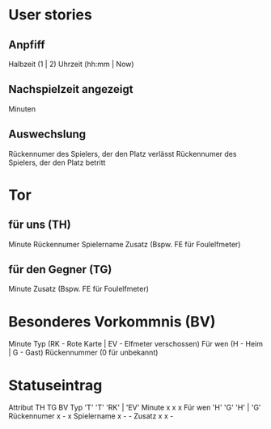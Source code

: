 # User stories
## Anpfiff
Halbzeit (1 | 2)
Uhrzeit (hh:mm | Now)

## Nachspielzeit angezeigt
Minuten

## Auswechslung
Rückennumer des Spielers, der den Platz verlässt
Rückennumer des Spielers, der den Platz betritt


# Tor
## für uns (TH)
Minute
Rückennumer
Spielername
Zusatz (Bspw. FE für Foulelfmeter)

## für den Gegner (TG)
Minute
Zusatz (Bspw. FE für Foulelfmeter)

# Besonderes Vorkommnis (BV)
Minute
Typ (RK - Rote Karte | EV - Elfmeter verschossen)
Für wen (H - Heim | G - Gast)
Rückennummer (0 für unbekannt)

# Statuseintrag
Attribut        TH      TG      BV
Typ             'T'     'T'     'RK' | 'EV'
Minute          x       x       x
Für wen         'H'     'G'     'H' | 'G'
Rückennumer     x       -       x
Spielername     x       -       -
Zusatz          x       x       -